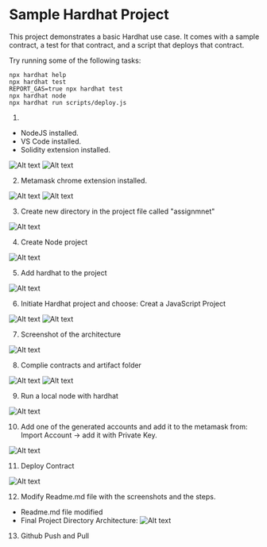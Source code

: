 # Sample Hardhat Project

This project demonstrates a basic Hardhat use case. It comes with a sample contract, a test for that contract, and a script that deploys that contract.

Try running some of the following tasks:

```shell
npx hardhat help
npx hardhat test
REPORT_GAS=true npx hardhat test
npx hardhat node
npx hardhat run scripts/deploy.js
```

1. 
- NodeJS installed.
- VS Code installed.
- Solidity extension installed.

![Alt text](../nodeversion.png?raw=true "Title")
![Alt text](../solidityversion.png?raw=true "Title")


2. Metamask chrome extension installed.

![Alt text](../metamask1.png?raw=true "Title")
![Alt text](../metamask2.png?raw=true "Title")


3. Create new directory in the project file called "assignmnet" 

![Alt text](../createDir.png?raw=true "Title")


4. Create Node project

![Alt text](../nodeProject.png?raw=true "Title")


5. Add hardhat to the project

![Alt text](../installHardhat.png?raw=true "Title")


6. Initiate Hardhat project and choose: Creat a JavaScript Project

![Alt text](../hardhatProject.png?raw=true "Title")
![Alt text](../JSProject.png?raw=true "Title")


7. Screenshot of the architecture

![Alt text](../projectArchitecture.png?raw=true "Title")


8. Complie contracts and artifact folder

![Alt text](../compile1.png?raw=true "Title")
![Alt text](../compile2.png?raw=true "Title")


9. Run a local node with hardhat 

![Alt text](../localnode.png?raw=true "Title")


10. Add one of the generated accounts and add it to the metamask from: Import Account -> add it with Private Key.

![Alt text](../account.png?raw=true "Title")


11. Deploy Contract

![Alt text](../deployContract.png?raw=true "Title")


12. Modify Readme.md file with the screenshots and the steps.

- Readme.md file modified
- Final Project Directory Architecture:
![Alt text](../finalArch.png?raw=true "Title")


13. Github Push and Pull 
